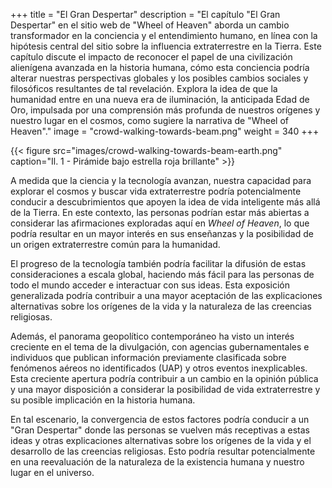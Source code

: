 +++
title = "El Gran Despertar"
description = "El capítulo \"El Gran Despertar\" en el sitio web de \"Wheel of Heaven\" aborda un cambio transformador en la conciencia y el entendimiento humano, en línea con la hipótesis central del sitio sobre la influencia extraterrestre en la Tierra. Este capítulo discute el impacto de reconocer el papel de una civilización alienígena avanzada en la historia humana, cómo esta conciencia podría alterar nuestras perspectivas globales y los posibles cambios sociales y filosóficos resultantes de tal revelación. Explora la idea de que la humanidad entre en una nueva era de iluminación, la anticipada Edad de Oro, impulsada por una comprensión más profunda de nuestros orígenes y nuestro lugar en el cosmos, como sugiere la narrativa de \"Wheel of Heaven\"."
image = "crowd-walking-towards-beam.png"
weight = 340
+++

{{< figure src="images/crowd-walking-towards-beam-earth.png" caption="Il. 1 - Pirámide bajo estrella roja brillante" >}}

A medida que la ciencia y la tecnología avanzan, nuestra capacidad para explorar el cosmos y buscar vida extraterrestre podría potencialmente conducir a descubrimientos que apoyen la idea de vida inteligente más allá de la Tierra. En este contexto, las personas podrían estar más abiertas a considerar las afirmaciones exploradas aquí en _Wheel of Heaven_, lo que podría resultar en un mayor interés en sus enseñanzas y la posibilidad de un origen extraterrestre común para la humanidad.

El progreso de la tecnología también podría facilitar la difusión de estas consideraciones a escala global, haciendo más fácil para las personas de todo el mundo acceder e interactuar con sus ideas. Esta exposición generalizada podría contribuir a una mayor aceptación de las explicaciones alternativas sobre los orígenes de la vida y la naturaleza de las creencias religiosas.

Además, el panorama geopolítico contemporáneo ha visto un interés creciente en el tema de la divulgación, con agencias gubernamentales e individuos que publican información previamente clasificada sobre fenómenos aéreos no identificados (UAP) y otros eventos inexplicables. Esta creciente apertura podría contribuir a un cambio en la opinión pública y una mayor disposición a considerar la posibilidad de vida extraterrestre y su posible implicación en la historia humana.

En tal escenario, la convergencia de estos factores podría conducir a un "Gran Despertar" donde las personas se vuelven más receptivas a estas ideas y otras explicaciones alternativas sobre los orígenes de la vida y el desarrollo de las creencias religiosas. Esto podría resultar potencialmente en una reevaluación de la naturaleza de la existencia humana y nuestro lugar en el universo.